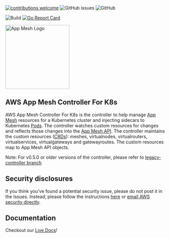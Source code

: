 [![contributions welcome](https://img.shields.io/badge/contributions-welcome-brightgreen.svg?style=flat)](https://github.com/aws/aws-app-mesh-controller-for-k8s/issues)
![GitHub issues](https://img.shields.io/github/issues-raw/aws/aws-app-mesh-controller-for-k8s?style=flat)
![GitHub](https://img.shields.io/github/license/aws/aws-app-mesh-controller-for-k8s?style=flat)


![Build](https://github.com/aws/aws-app-mesh-controller-for-k8s/workflows/build/badge.svg?branch=master)
[![Go Report Card](https://goreportcard.com/badge/github.com/aws/aws-app-mesh-controller-for-k8s)](https://goreportcard.com/report/github.com/aws/aws-app-mesh-controller-for-k8s)

<p>
    <img src="assets/images/aws_appmesh_icon.svg" alt="App Mesh Logo" width="200" />
</p>

## AWS App Mesh Controller For K8s

AWS App Mesh Controller For K8s is the controller to help manage [App Mesh](https://aws.amazon.com/app-mesh/) resources for a Kubernetes cluster and injecting sidecars to Kubernetes [Pods](https://kubernetes.io/docs/concepts/workloads/pods/pod/).  The controller watches custom resources for changes and reflects those changes into the [App Mesh API](https://docs.aws.amazon.com/app-mesh/latest/APIReference/Welcome.html). The controller maintains the custom resources ([CRDs](https://kubernetes.io/docs/concepts/extend-kubernetes/api-extension/custom-resources/)): meshes, virtualnodes, virtualrouters, virtualservices, virtualgateways and gatewayroutes.  The custom resources map to App Mesh API objects.

Note: For v0.5.0 or older versions of the controller, please refer to [legacy-controller branch](https://github.com/aws/aws-app-mesh-controller-for-k8s/tree/legacy-controller)

## Security disclosures

If you think you’ve found a potential security issue, please do not post it in the Issues.  Instead, please follow the instructions [here](https://aws.amazon.com/security/vulnerability-reporting/) or [email AWS security directly](mailto:aws-security@amazon.com).

## Documentation
Checkout our [Live Docs](https://aws.github.io/aws-app-mesh-controller-for-k8s/)!

